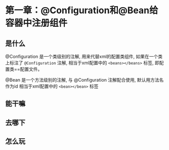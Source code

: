 # 第一章：@Configuration和@Bean给容器中注册组件

## 是什么
@Configuration 是一个类级别的注解, 用来代替xml的配置类组件, 如果在一个类上标注了 `@Configuration` 注解, 相当于xml配置中的 `<beans></beans>` 标签, 即配置类==配置文件。

@Bean 是一个方法级别的注解, 与 @Configuration 注解配合使用, 默认用方法名作为id 相当于xml配置中的 `<bean></bean>` 标签
## 能干嘛


## 去哪下
## 怎么玩
